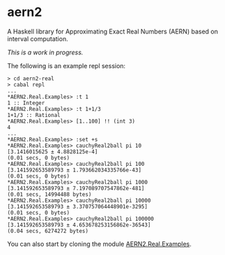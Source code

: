 # aern2
A Haskell library for Approximating Exact Real Numbers (AERN) based on interval computation. 

*This is a work in progress.*

The following is an example repl session:

```
> cd aern2-real
> cabal repl
...
*AERN2.Real.Examples> :t 1
1 :: Integer
*AERN2.Real.Examples> :t 1+1/3
1+1/3 :: Rational
*AERN2.Real.Examples> [1..100] !! (int 3)
4
...
*AERN2.Real.Examples> :set +s
*AERN2.Real.Examples> cauchyReal2ball pi 10
[3.1416015625 ± 4.8828125e-4]
(0.01 secs, 0 bytes)
*AERN2.Real.Examples> cauchyReal2ball pi 100
[3.141592653589793 ± 1.793662034335766e-43]
(0.01 secs, 0 bytes)
*AERN2.Real.Examples> cauchyReal2ball pi 1000
[3.141592653589793 ± 7.197089707547862e-481]
(0.01 secs, 14994488 bytes)
*AERN2.Real.Examples> cauchyReal2ball pi 10000
[3.141592653589793 ± 3.370757064448901e-3295]
(0.01 secs, 0 bytes)
*AERN2.Real.Examples> cauchyReal2ball pi 100000
[3.141592653589793 ± 4.653678253156862e-36543]
(0.04 secs, 6274272 bytes)
```

You can also start by cloning the module [AERN2.Real.Examples](https://github.com/michalkonecny/aern2/blob/master/aern2-real/src/AERN2/Real/Examples.hs).

